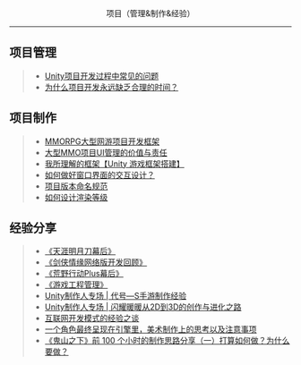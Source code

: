<div align='center'>项目（管理&制作&经验）</div>

---
项目管理
---
>- [Unity项目开发过程中常见的问题](https://www.cnblogs.com/murongxiaopifu/p/9833395.html)
>- [为什么项目开发永远缺乏合理的时间？](https://www.cnblogs.com/wlzcool/p/14142005.html)

项目制作
---
>- [MMORPG大型网游项目开发框架](https://github.com/YYYWJ01/Unity3d_technical-summary/blob/main/2.ProjectManagement/Picture/MMO%E7%A0%94%E5%8F%91%E9%A1%B9%E7%9B%AE%E6%9E%B6%E6%9E%84.png)
>- [大型MMO项目UI管理的价值与责任](https://zhuanlan.zhihu.com/p/385119565)
>- [我所理解的框架【Unity 游戏框架搭建】](https://www.cnblogs.com/liangxiegame/p/12557515.html)
>- [如何做好窗口界面的交互设计？](https://mp.weixin.qq.com/s/atlBC-t_so4baiTR8WNu0A)
>- [项目版本命名规范](https://www.cnblogs.com/7code/p/14206269.html)
>- [如何设计渲染等级](https://answer.uwa4d.com/question/5acc208b425802635474fc7d)

经验分享
---
>- [《天涯明月刀幕后》](https://zhuanlan.zhihu.com/p/36765725)
>- [《剑侠情缘网络版开发回顾》](https://www.renrendoc.com/paper/206432755.html)
>- [《荒野行动Plus幕后》](https://zhuanlan.zhihu.com/p/49271698)
>- [《游戏工程管理》](https://edu.uwa4d.com/course-intro/0/439)
>- [Unity制作人专场 | 代号—S手游制作经验](https://mp.weixin.qq.com/s?__biz=MzkyMTM5Mjg3NQ==&mid=2247536243&idx=1&sn=fe9d63e7e900c2813d27bee5dcdca2c1&source=41#wechat_redirect)
>- [Unity制作人专场 | 闪耀暖暖从2D到3D的创作与进化之路](https://mp.weixin.qq.com/s?__biz=MzkyMTM5Mjg3NQ==&mid=2247536253&idx=1&sn=19261b5b39cacf26551f5d3ee58f0711&source=41#wechat_redirect)
>- [互联网开发模式的经验之谈](https://www.cnblogs.com/qcloud1001/p/10251623.html)
>- [一个角色最终呈现在引擎里，美术制作上的思考以及注意事项](https://mp.weixin.qq.com/s?__biz=MzkyMTM5Mjg3NQ==&mid=2247536696&idx=1&sn=79846058786e7ca40936f6e86348b1f1&source=41#wechat_redirect)
>- [《鬼山之下》前 100 个小时的制作思路分享（一）打算如何做？为什么要做？](https://mp.weixin.qq.com/s?__biz=MzkyMTM5Mjg3NQ==&mid=2247536878&idx=1&sn=acf062fed4f598d54c4c9c7ed2d0885c&source=41#wechat_redirect)

